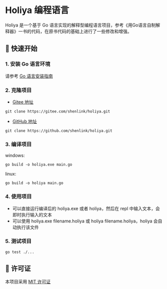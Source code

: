 # Holiya 编程语言  

Holiya 是一个基于 Go 语言实现的解释型编程语言项目，参考《用Go语言自制解释器》一书的代码，在原书代码的基础上进行了一些修改和增强。

## 🚀 快速开始
### 1. 安装 Go 语言环境
请参考 [Go 语言安装指南](https://golang.org/doc/install)

### 2. 克隆项目
- [Gitee 地址](https://gitee.com/shenlink/holiya)
```shell
git clone https://gitee.com/shenlink/holiya.git
```

- [GitHub 地址](https://github.com/shenlink/holiya)
```shell
git clone https://github.com/shenlink/holiya.git
```

### 3. 编译项目
windows:
```shell
go build -o holiya.exe main.go
```
linux:
```shell
go build -o holiya main.go
```

### 4. 使用项目
- 可以直接运行编译后的 holiya.exe 或者 holiya，然后在 repl 中输入文本，会即时执行输入的文本
- 可以使用 holiya.exe filename.holiya 或 holiya filename.holiya，holiya 会自动执行该文件

### 5. 测试项目
```shell
go test ./...
```

## 📄 许可证
本项目采用 [MIT 许可证](LICENSE)